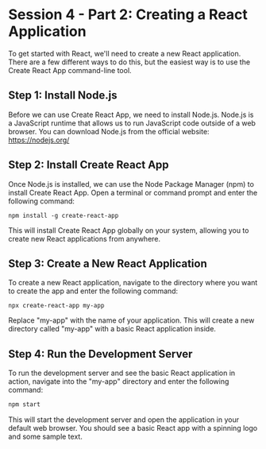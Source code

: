# Session 4 - Part 2: Creating a React Application

To get started with React, we'll need to create a new React application. There are a few different ways to do this, but the easiest way is to use the Create React App command-line tool.

## Step 1: Install Node.js

Before we can use Create React App, we need to install Node.js. Node.js is a JavaScript runtime that allows us to run JavaScript code outside of a web browser. You can download Node.js from the official website: https://nodejs.org/

## Step 2: Install Create React App

Once Node.js is installed, we can use the Node Package Manager (npm) to install Create React App. Open a terminal or command prompt and enter the following command:

```
npm install -g create-react-app
```

This will install Create React App globally on your system, allowing you to create new React applications from anywhere.

## Step 3: Create a New React Application

To create a new React application, navigate to the directory where you want to create the app and enter the following command:

```
npx create-react-app my-app
```

Replace "my-app" with the name of your application. This will create a new directory called "my-app" with a basic React application inside.

## Step 4: Run the Development Server

To run the development server and see the basic React application in action, navigate into the "my-app" directory and enter the following command:

```bash
npm start
```

This will start the development server and open the application in your default web browser. You should see a basic React app with a spinning logo and some sample text.
